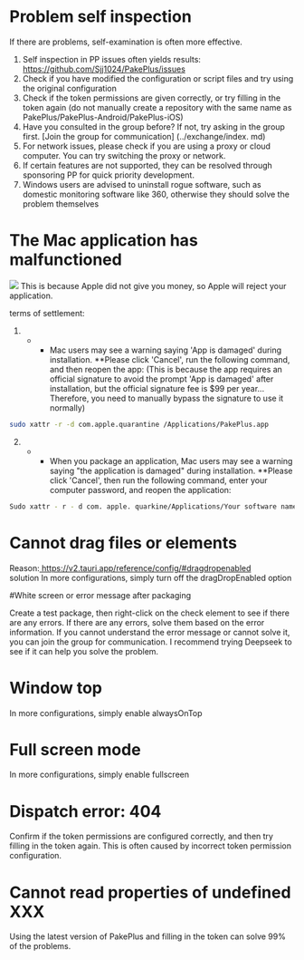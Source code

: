 # Problem self inspection

If there are problems, self-examination is often more effective.

1. Self inspection in PP issues often yields results: https://github.com/Sjj1024/PakePlus/issues
2. Check if you have modified the configuration or script files and try using the original configuration
3. Check if the token permissions are given correctly, or try filling in the token again (do not manually create a repository with the same name as PakePlus/PakePlus-Android/PakePlus-iOS)
4. Have you consulted in the group before? If not, try asking in the group first. [Join the group for communication] (../exchange/index. md)
5. For network issues, please check if you are using a proxy or cloud computer. You can try switching the proxy or network.
6. If certain features are not supported, they can be resolved through sponsoring PP for quick priority development.
7. Windows users are advised to uninstall rogue software, such as domestic monitoring software like 360, otherwise they should solve the problem themselves

# The Mac application has malfunctioned

![](../static/imgs/macerror.png)
This is because Apple did not give you money, so Apple will reject your application.

terms of settlement:

1.  -   -   Mac users may see a warning saying 'App is damaged' during installation. \*\*Please click 'Cancel', run the following command, and then reopen the app: (This is because the app requires an official signature to avoid the prompt 'App is damaged' after installation, but the official signature fee is $99 per year... Therefore, you need to manually bypass the signature to use it normally)

```sh
sudo xattr -r -d com.apple.quarantine /Applications/PakePlus.app
```

2.  -   -   When you package an application, Mac users may see a warning saying "the application is damaged" during installation. \*\*Please click 'Cancel', then run the following command, enter your computer password, and reopen the application:

```sh
Sudo xattr - r - d com. apple. quarkine/Applications/Your software name. app
```

# Cannot drag files or elements

Reason:[ https://v2.tauri.app/reference/config/#dragdropenabled ](https://v2.tauri.app/reference/config/#dragdropenabled)  
solution
In more configurations, simply turn off the dragDropEnabled option

#White screen or error message after packaging

Create a test package, then right-click on the check element to see if there are any errors. If there are any errors, solve them based on the error information.
If you cannot understand the error message or cannot solve it, you can join the group for communication. I recommend trying Deepseek to see if it can help you solve the problem.

# Window top

In more configurations, simply enable alwaysOnTop

# Full screen mode

In more configurations, simply enable fullscreen

# Dispatch error: 404

Confirm if the token permissions are configured correctly, and then try filling in the token again. This is often caused by incorrect token permission configuration.

# Cannot read properties of undefined XXX

Using the latest version of PakePlus and filling in the token can solve 99% of the problems.
